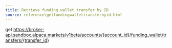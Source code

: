 ```yaml
---
title: Retrieve funding wallet transfer by ID
source: reference\getfundingwallettransferbyid.html
---
```


get https://broker-api.sandbox.alpaca.markets/v1beta/accounts/{account_id}/funding_wallet/transfers/{transfer_id}
